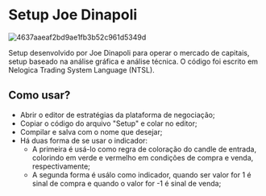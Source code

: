 # Setup Joe Dinapoli
![4637aaeaf2bd9ae1fb3b52c961d5349d](https://user-images.githubusercontent.com/87108226/137567399-6e6df342-1f5d-4e23-b536-ce0b4d629399.jpg)

Setup desenvolvido por Joe Dinapoli para operar o mercado de capitais, setup baseado na análise gráfica e análise técnica.
O código foi escrito em Nelogica Trading System Language (NTSL). 

## Como usar?
* Abrir o editor de estratégias da plataforma de negociação;
* Copiar o código do arquivo "Setup" e colar no editor;
* Compilar e salva com o nome que desejar;
* Há duas forma de se usar o indicador:
  * A primeira é usá-lo como regra de coloração do candle de entrada, colorindo em verde e vermelho em condições de compra e venda, respectivamente;
  * A segunda forma é usálo como indicador, quando ser valor for 1 é sinal de compra e quando o valor for -1 é sinal de venda;
